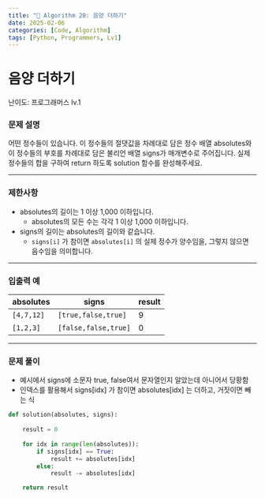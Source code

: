 ```yaml
---
title: "🧠 Algorithm 20: 음양 더하기"
date: 2025-02-06
categories: [Code, Algorithm]
tags: [Python, Programmers, Lv1]
---
```


# 음양 더하기

난이도: 프로그래머스 lv.1

### **문제 설명**

어떤 정수들이 있습니다. 이 정수들의 절댓값을 차례대로 담은 정수 배열 absolutes와 이 정수들의 부호를 차례대로 담은 불리언 배열 signs가 매개변수로 주어집니다. 실제 정수들의 합을 구하여 return 하도록 solution 함수를 완성해주세요.

---

### 제한사항

- absolutes의 길이는 1 이상 1,000 이하입니다.
    - absolutes의 모든 수는 각각 1 이상 1,000 이하입니다.
- signs의 길이는 absolutes의 길이와 같습니다.
    - `signs[i]` 가 참이면 `absolutes[i]` 의 실제 정수가 양수임을, 그렇지 않으면 음수임을 의미합니다.

---

### 입출력 예

| absolutes | signs | result |
| --- | --- | --- |
| `[4,7,12]` | `[true,false,true]` | 9 |
| `[1,2,3]` | `[false,false,true]` | 0 |

---

### 문제 풀이

- 예시에서 signs에 소문자 true, false여서 문자열인지 알았는데 아니어서 당황함
- 인덱스를 활용해서 signs[idx] 가 참이면 absolutes[idx] 는 더하고, 거짓이면 빼는 식

```python
def solution(absolutes, signs):
    
    result = 0
    
    for idx in range(len(absolutes)):
        if signs[idx] == True:
            result += absolutes[idx]
        else:
            result -= absolutes[idx]

    return result
```